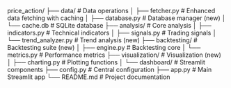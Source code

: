 price_action/
├── data/                  # Data operations
│   ├── fetcher.py         # Enhanced data fetching with caching
│   ├── database.py        # Database manager (new)
│   └── cache.db           # SQLite database
├── analysis/              # Core analysis
│   ├── indicators.py      # Technical indicators
│   ├── signals.py         # Trading signals
│   └── trend_analyzer.py  # Trend analysis (new)
├── backtesting/           # Backtesting suite (new)
│   ├── engine.py          # Backtesting core
│   └── metrics.py         # Performance metrics
├── visualization/         # Visualization (new)
│   ├── charting.py        # Plotting functions
│   └── dashboard/         # Streamlit components
├── config.py              # Central configuration
├── app.py                 # Main Streamlit app
└── README.md              # Project documentation